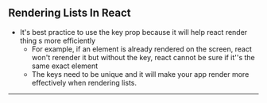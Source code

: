 ## Rendering Lists In React
- It's best practice to use the key prop because it will help react render thing s more efficiently
  - For example, if an element is already rendered on the screen, react won't rerender it but without the key, react cannot be sure if it''s the same exact element
  - The keys need to be unique and it will make your app render more effectively when rendering lists.
---